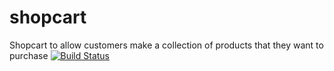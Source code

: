 # shopcart
Shopcart to allow customers make a collection of products that they want to purchase
[![Build Status](https://github.com/shopcarts-nyu/shopcart/actions/workflows/tdd.yml/badge.svg)](https://github.com/shopcarts-nyu/shopcart/actions)
